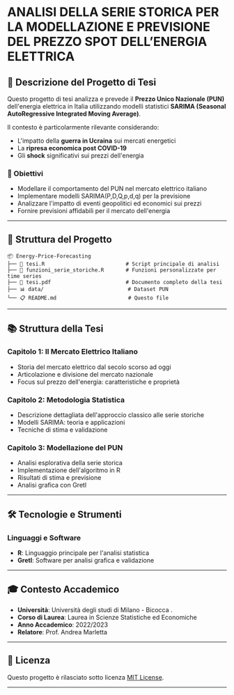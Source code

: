 #  ANALISI DELLA SERIE STORICA PER LA MODELLAZIONE E PREVISIONE DEL PREZZO SPOT DELL’ENERGIA ELETTRICA


## 📖 Descrizione del Progetto di Tesi

Questo progetto di tesi analizza e prevede il **Prezzo Unico Nazionale (PUN)** dell'energia elettrica in Italia utilizzando modelli statistici **SARIMA (Seasonal AutoRegressive Integrated Moving Average)**.

Il contesto è particolarmente rilevante considerando:
-  L'impatto della **guerra in Ucraina** sui mercati energetici
-  La **ripresa economica post COVID-19**
-  Gli **shock** significativi sui prezzi dell'energia

### 🎯 Obiettivi

- Modellare il comportamento del PUN nel mercato elettrico italiano
- Implementare modelli SARIMA(P,D,Q,p,d,q) per la previsione
- Analizzare l'impatto di eventi geopolitici ed economici sui prezzi
- Fornire previsioni affidabili per il mercato dell'energia

---

## 📁 Struttura del Progetto

```
📦 Energy-Price-Forecasting
├── 📄 tesi.R                          # Script principale di analisi
├── 📄 funzioni_serie_storiche.R       # Funzioni personalizzate per time series
├── 📄 tesi.pdf                        # Documento completo della tesi
├── 📊 data/                           # Dataset PUN
└── 📋 README.md                       # Questo file
```

---

## 📚 Struttura della Tesi

### Capitolo 1: Il Mercato Elettrico Italiano
- Storia del mercato elettrico dal secolo scorso ad oggi
- Articolazione e divisione del mercato nazionale
- Focus sul prezzo dell'energia: caratteristiche e proprietà

### Capitolo 2: Metodologia Statistica
- Descrizione dettagliata dell'approccio classico alle serie storiche
- Modelli SARIMA: teoria e applicazioni
- Tecniche di stima e validazione

### Capitolo 3: Modellazione del PUN
- Analisi esplorativa della serie storica
- Implementazione dell'algoritmo in R
- Risultati di stima e previsione
- Analisi grafica con Gretl

---

## 🛠️ Tecnologie e Strumenti

### Linguaggi e Software
- **R**: Linguaggio principale per l'analisi statistica
- **Gretl**: Software per analisi grafica e validazione

---

## 🎓 Contesto Accademico

- **Università**: Università degli studi di Milano - Bicocca .
- **Corso di Laurea**: Laurea in Scienze Statistiche ed Economiche  
- **Anno Accademico**: 2022/2023 
- **Relatore**: Prof. Andrea Marletta  

---


## 📄 Licenza

Questo progetto è rilasciato sotto licenza [MIT License](LICENSE).

---


